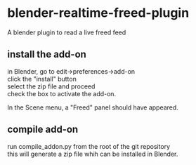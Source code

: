 # blender-realtime-freed-plugin

A blender plugin to read a live freed feed

## install the add-on

in Blender, go to edit->preferences->add-on\
click the "install" button\
select the zip file and proceed\
check the box to activate the add-on.

In the Scene menu, a "Freed" panel should have appeared.

## compile add-on

run compile_addon.py from the root of the git repository\
this will generate a zip file whih can be installed in Blender.

